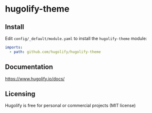 # hugolify-theme

## Install

Edit `config/_default/module.yaml` to install the `hugolify-theme` module:

```yml
imports:
  - path: github.com/hugolify/hugolify-theme
```

## Documentation

https://www.hugolify.io/docs/

## Licensing

Hugolify is free for personal or commercial projects (MIT license)

